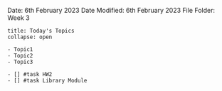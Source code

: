 Date: 6th February 2023
Date Modified: 6th February 2023
File Folder: Week 3

```ad-abstract
title: Today's Topics
collapse: open

- Topic1
- Topic2
- Topic3

```


```ad-important
- [] #task HW2
- [] #task Library Module
```

